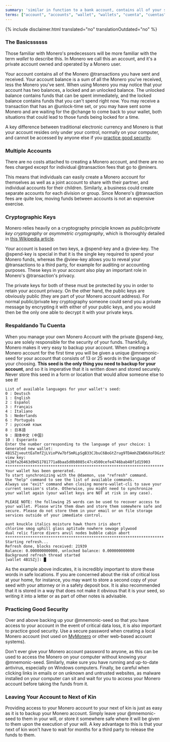 ```yaml
---
summary: 'similar in function to a bank account, contains all of your sent and received transactions'
terms: ["account", "accounts", "wallet", "wallets", "cuenta", "cuentas", "monedero", "monederos"]
---
```


{% include disclaimer.html translated="no" translationOutdated="no" %}

### The Basicssssss

Those familiar with Monero's predecessors will be more familiar with the
term *wallet* to describe this. In Monero we call this an account, and it's
a private account owned and operated by a Monero user.

Your account contains all of the Monero @transactions you have sent and
received. Your account balance is a sum of all the Monero you've received,
less the Monero you've sent. When using Monero you may notice that your
account has two balances, a locked and an unlocked balance. The unlocked
balance contains funds that can be spent immediately, and the locked balance
contains funds that you can't spend right now. You may receive a transaction
that has an @unlock-time set, or you may have sent some Monero and are
waiting for the @change to come back to your wallet, both situations that
could lead to those funds being locked for a time.

A key difference between traditional electronic currency and Monero is that
your account resides only under your control, normally on your computer, and
cannot be accessed by anyone else if you [practice good
security](#practicing-good-security).

### Multiple Accounts

There are no costs attached to creating a Monero account, and there are no
fees charged except for individual @transaction fees that go to @miners.

This means that individuals can easily create a Monero account for
themselves as well as a joint account to share with their partner, and
individual accounts for their children. Similarly, a business could create
separate accounts for each division or group. Since Monero's @transaction
fees are quite low, moving funds between accounts is not an expensive
exercise.

### Cryptographic Keys

Monero relies heavily on a cryptography principle known as *public/private
key cryptography* or *asymmetric cryptography*, which is thoroughly detailed
in [this Wikipedia
article](https://en.wikipedia.org/wiki/Public-key_cryptography).

Your account is based on two keys, a @spend-key and a @view-key. The
@spend-key is special in that it is the single key required to spend your
Monero funds, whereas the @view-key allows you to reveal your @transactions
to a third party, for example for auditing or accounting purposes. These
keys in your account also play an important role in Monero's @transaction's
privacy.

The private keys for both of these must be protected by you in order to
retain your account privacy. On the other hand, the public keys are
obviously public (they are part of your Monero account address). For normal
public/private key cryptography someone could send you a private message by
encrypting it with either of your public keys, and you would then be the
only one able to decrypt it with your private keys.

### Respaldando Tu Cuenta

When you manage your own Monero Account with the private @spend-key, you are
solely responsible for the security of your funds. Thankfully, Monero makes
it very easy to backup your account. When creating a Monero account for the
first time you will be given a unique @mnemonic-seed for your account that
consists of 13 or 25 words in the language of your choosing. **This seed is
the only thing you need to backup for your account**, and so it is
imperative that it is written down and stored securely.  Never store this
seed in a form or location that would allow someone else to see it!

```
List of available languages for your wallet's seed:
0 : Deutsch
1 : English
2 : Español
3 : Français
4 : Italiano
5 : Nederlands
6 : Português
7 : русский язык
8 : 日本語
9 : 简体中文 (中国)
10 : Esperanto
Enter the number corresponding to the language of your choice: 1
Generated new wallet: 4B15ZjveuttEaTmfZjLVioPVw7bfSmRLpSgB33CJbuC6BoGtZrug9TDAmhZEWD6XoFDGz55bgzisT9Dnv61sbsA6Sa47TYu
view key: 4130fa26463d9451781771a8baa5d0b8085c47c4500cefe4746bab48f1d15903
**********************************************************************
Your wallet has been generated.
To start synchronizing with the @daemon, use "refresh" command.
Use "help" command to see the list of available commands.
Always use "exit" command when closing monero-wallet-cli to save your
current session's state. Otherwise, you might need to synchronize
your wallet again (your wallet keys are NOT at risk in any case).

PLEASE NOTE: the following 25 words can be used to recover access to your wallet. Please write them down and store them somewhere safe and secure. Please do not store them in your email or on file storage services outside of your immediate control.

aunt knuckle italics moisture hawk thorn iris abort
chlorine smog uphill glass aptitude nowhere sewage plywood
dual relic fierce divers anvil nodes bubble cabin abort
**********************************************************************
Starting refresh...
Refresh done, blocks received: 21939                            
Balance: 0.000000000000, unlocked balance: 0.000000000000
Background refresh thread started
[wallet 4B15Zj]: █
```

As the example above indicates, it is incredibly important to store these
words in safe locations. If you are concerned about the risk of critical
loss at your home, for instance, you may want to store a second copy of your
seed with your attorney or in a safety deposit box. It is also recommended
that it is stored in a way that does not make it obvious that it is your
seed, so writing it into a letter or as part of other notes is advisable.

### Practicing Good Security

Over and above backing up your @mnemonic-seed so that you have access to
your account in the event of critical data loss, it is also important to
practice good security. Use a secure password when creating a local Monero
account (not used on [MyMonero](https://mymonero.com) or other web-based
account systems).

Don't ever give your Monero account password to anyone, as this can be used
to access the Monero on your computer without knowing your
@mnemonic-seed. Similarly, make sure you have running and up-to-date
antivirus, especially on Windows computers. Finally, be careful when
clicking links in emails or on unknown and untrusted websites, as malware
installed on your computer can sit and wait for you to access your Monero
account before taking the funds from it.

### Leaving Your Account to Next of Kin

Providing access to your Monero account to your next of kin is just as easy
as it is to backup your Monero account. Simply leave your @mnemonic-seed to
them in your will, or store it somewhere safe where it will be given to them
upon the execution of your will. A key advantage to this is that your next
of kin won't have to wait for months for a third party to release the funds
to them.
